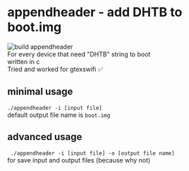 # appendheader - add DHTB to boot.img
![build appendheader](https://github.com/19atlas/appendheader/actions/workflows/c-cpp.yml/badge.svg) <br>
For every device that need "DHTB" string to boot <br>
written in c <br>
Tried and worked for gtexswifi ✅️

## minimal usage
`./appendheader -i [input file]` <br>
default output file name is `boot.img`

## advanced usage
` ./appendheader -i [input file] -o [output file name]` <br>
for save input and output files (because why not)
